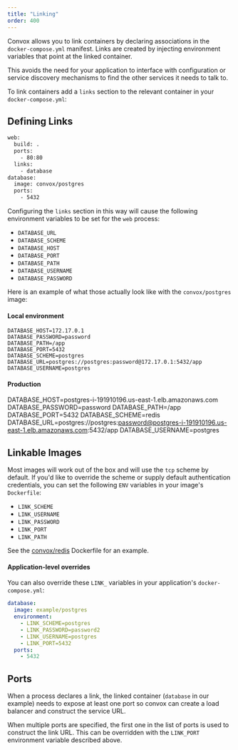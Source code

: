 ```yaml
---
title: "Linking"
order: 400
---
```


Convox allows you to link containers by declaring associations in the `docker-compose.yml` manifest. Links are created by injecting environment variables that point at the linked container.

This avoids the need for your application to interface with configuration or service discovery mechanisms to find the other services it needs to talk to.

To link containers add a `links` section to the relevant container in your `docker-compose.yml`:

## Defining Links

```bash
web:
  build: .
  ports:
    - 80:80
  links:
    - database
database:
  image: convox/postgres
  ports:
    - 5432
```

Configuring the `links` section in this way will cause the following environment variables to be set for the `web` process:

- `DATABASE_URL`
- `DATABASE_SCHEME`
- `DATABASE_HOST`
- `DATABASE_PORT`
- `DATABASE_PATH`
- `DATABASE_USERNAME`
- `DATABASE_PASSWORD`

Here is an example of what those actually look like with the `convox/postgres` image:

#### Local environment

	DATABASE_HOST=172.17.0.1
	DATABASE_PASSWORD=password
	DATABASE_PATH=/app
	DATABASE_PORT=5432
	DATABASE_SCHEME=postgres
	DATABASE_URL=postgres://postgres:password@172.17.0.1:5432/app
	DATABASE_USERNAME=postgres

#### Production

  DATABASE_HOST=postgres-i-191910196.us-east-1.elb.amazonaws.com
	DATABASE_PASSWORD=password
	DATABASE_PATH=/app
	DATABASE_PORT=5432
	DATABASE_SCHEME=redis
	DATABASE_URL=postgres://postgres:password@postgres-i-191910196.us-east-1.elb.amazonaws.com:5432/app
	DATABASE_USERNAME=postgres

## Linkable Images

Most images will work out of the box and will use the `tcp` scheme by default. If you'd like to override the scheme or supply default authentication credentials, you can set the following `ENV` variables in your image's `Dockerfile`:

* `LINK_SCHEME`
* `LINK_USERNAME`
* `LINK_PASSWORD`
* `LINK_PORT`
* `LINK_PATH`

See the [convox/redis](https://github.com/convox/redis/blob/9b56f5553ce6dd0a2f72d76b752f1dded287f109/Dockerfile#L10-L13) Dockerfile for an example.

#### Application-level overrides

You can also override these `LINK_` variables in your application's `docker-compose.yml`:

```yaml
database:
  image: example/postgres
  environment:
    - LINK_SCHEME=postgres
    - LINK_PASSWORD=password2
    - LINK_USERNAME=postgres
    - LINK_PORT=5432
  ports:
    - 5432
```

## Ports

When a process declares a link, the linked container (`database` in our example) needs to expose at least one port so convox can create a load balancer and construct the service URL.

When multiple ports are specified, the first one in the list of ports is used to construct the link URL. This can be overridden with the `LINK_PORT` environment variable described above.
